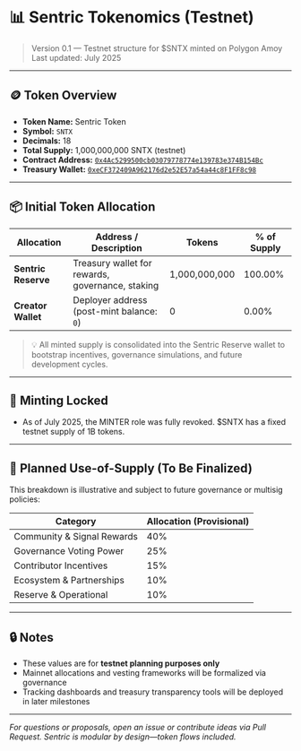 # 📊 Sentric Tokenomics (Testnet)

> Version 0.1 — Testnet structure for $SNTX minted on Polygon Amoy  
> Last updated: July 2025

---

## 🪙 Token Overview

- **Token Name:** Sentric Token
- **Symbol:** `SNTX`
- **Decimals:** 18
- **Total Supply:** 1,000,000,000 SNTX (testnet)
- **Contract Address:** [`0x4Ac5299500cb03079778774e139783e374B154Bc`](https://oklink.com/amoy/address/0x4ac5Ca0496643aa37093b4811720EdD174b154Bc)
- **Treasury Wallet:** [`0xeCF372409A962176d2e52E57a54a44c8F1FF8c98`](https://oklink.com/amoy/address/0xeCF372409A962176d2e52E57a54a44c8F1FF8c98)

---

## 📦 Initial Token Allocation

| Allocation              | Address / Description                                      | Tokens         | % of Supply |
|--------------------------|-----------------------------------------------------------|----------------|-------------|
| **Sentric Reserve**      | Treasury wallet for rewards, governance, staking          | 1,000,000,000  | 100.00%     |
| **Creator Wallet**       | Deployer address (post-mint balance: `0`)                 | 0              | 0.00%       |

> 💡 All minted supply is consolidated into the Sentric Reserve wallet to bootstrap incentives, governance simulations, and future development cycles.

---

## 🚫 Minting Locked
- As of July 2025, the MINTER role was fully revoked. $SNTX has a fixed testnet supply of 1B tokens.

---

## 🧭 Planned Use-of-Supply (To Be Finalized)

This breakdown is illustrative and subject to future governance or multisig policies:

| Category               | Allocation (Provisional) |
|------------------------|--------------------------|
| Community & Signal Rewards | 40%                 |
| Governance Voting Power    | 25%                 |
| Contributor Incentives     | 15%                 |
| Ecosystem & Partnerships   | 10%                 |
| Reserve & Operational      | 10%                 |

---

## 🔒 Notes

- These values are for **testnet planning purposes only**  
- Mainnet allocations and vesting frameworks will be formalized via governance  
- Tracking dashboards and treasury transparency tools will be deployed in later milestones

---

_For questions or proposals, open an issue or contribute ideas via Pull Request. Sentric is modular by design—token flows included._
